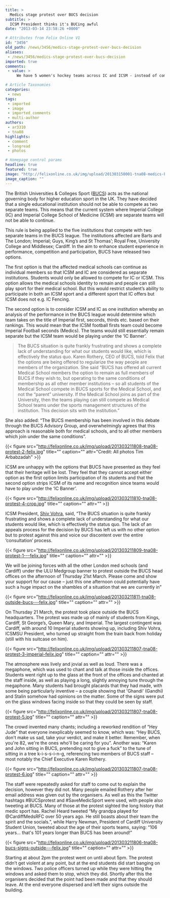 ```yaml
---
title: >
  Medics stage protest over BUCS decision
subtitle: >
  ICSM President thinks it's BUCing awful
date: "2013-03-14 23:58:26 +0000"

# Attributes from Felix Online V1
id: "3456"
old_path: /news/3456/medics-stage-protest-over-bucs-decision
aliases:
 - /news/3456/medics-stage-protest-over-bucs-decision
imported: true
comments:
 - value: >
     We have 5 women's hockey teams across IC and ICSM - instead of coming together and ensuring that everyone who wants to play hockey plays at an appropriate level, we spread our skill across two clubs and reduce the quality of hockey played. <br> <br>This must be the same across all sports. I can't believe that students want to preserve some arbitrary historical separation in the way we organise sports participation to the detriment of opportunities to play at the highest level possible and improve your own playing ability by playing at a higher level. I can't see any reason why the social aspects can't remain with two separate unions anyway, which is likely the bit that people want preserved any way. <br> <br>There must be others who are bored of playing a lower level than the Sport Imperial could offer by combining the skills of college and medical students.,We have 5 women's hockey teams across IC and ICSM - instead of coming together and ensuring that everyone who wants to play hockey plays at an appropriate level, we

# Article Taxonomies
categories:
 - news
tags:
 - imported
 - image
 - imported_comments
 - multi-author
authors:
 - ar3310
 - tna08
highlights:
 - comment
 - longread
 - photos

# Homepage control params
headline: true
featured: true
image: "http://felixonline.co.uk/img/upload/201303150001-tna08-medics-bucs.jpg"
image_caption: ""
---
```


The British Universities & Colleges Sport ([BUCS](http://www.bucs.org.uk/homepage.asp)) acts as the national governing body for higher education sport in the UK. They have decided that a single educational institution should not be able to compete as two separate teams. This means that the current system where Imperial College (IC) and Imperial College School of Medicine (ICSM) are separate teams will not be able to continue.

This rule is being applied to the five institutions that compete with two separate teams in the BUCS league. The institutions affected are Barts and The London; Imperial; Guys, King’s and St Thomas’; Royal Free, University College and Middlesex; Cardiff. In the aim to enhance student experience in performance, competition and participation, BUCS have released two options.

The first option is that the affected medical schools can continue as individual members so that ICSM and IC are considered as separate institutions. Students would only be allowed to compete for IC or ICSM. This option allows the medical schools identity to remain and people can still play sport for their medical school. But this would restrict student’s ability to participate in both an ICSM sport and a different sport that IC offers but ICSM does not e.g. IC Fencing.

The second option is to consider ICSM and IC as one institution whereby an analysis of the performance in the BUCS league would determine which team takes on the title of Imperial first, seconds, thirds etc. based on their rankings. This would mean that the ICSM football firsts team could become Imperial Football seconds (Medics). The teams would still essentially remain separate but the ICSM team would be playing under the ‘IC Banner’.
> The BUCS situation is quite frankly frustrating and shows a complete lack of understanding for what our students would like, which is effectively the status quo.
Karen Rothery, CEO of BUCS, told Felix that the options are being offered to regularize the way people are members of the organization. She said “BUCS has offered all current Medical School members the option to remain as full members of BUCS if they wish to, but operating to the same conditions of membership as all other member institutions – so all students of the Medical School compete in BUCS sports for the Medical School, and not the “parent” university. If the Medical School joins as part of the University, then the teams playing can still compete as Medical School teams under the sports management structures of the institution. This decision sits with the institution.”

She also added: “The BUCS membership has been involved in this debate through the BUCS Advisory Group, and overwhelmingly agrees that this approach is reasonable both for medical schools, and to all other members which join under the same conditions”.

{{< figure src="http://felixonline.co.uk/img/upload/201303211808-tna08-protest-2-felix.jpg" title="" caption="" attr="Credit: All photos Tim Arbabzadah" >}}

ICSM are unhappy with the options that BUCS have presented as they feel that their heritage will be lost. They feel that they cannot accept either option as the first option limits participation of its students and that the second option strips ICSM of its name and recognition since teams would have to play under the ‘IC Banner’.

{{< figure src="http://felixonline.co.uk/img/upload/201303211810-tna08-protest-4-crop.jpg" title="" caption="" attr="" >}}

ICSM President, [Shiv Vohra](http://www.icsmsu.com/exec/contact-us/), said, “The BUCS situation is quite frankly frustrating and shows a complete lack of understanding for what our students would like, which is effectively the status quo. The lack of an appeals process for the decision by BUCS has left us with no other option but to protest against this and voice our discontent over the entire ‘consultation’ process.

{{< figure src="http://felixonline.co.uk/img/upload/201303211809-tna08-protest-1---felix.jpg" title="" caption="" attr="" >}}

We will be joining forces with all the other London med schools (and Cardiff) under the ULU Medgroup banner to protest outside the BUCS head offices on the afternoon of Thursday 21st March. Please come and show your support for our cause – just this one afternoon could potentially have such a huge impact on the shambles of a situation that we are currently in”

{{< figure src="http://felixonline.co.uk/img/upload/201303211811-tna08-outside-bucs---felix.jpg" title="" caption="" attr="" >}}

On Thursday 21 March, the protest took place outside the BUCS headquarters. The protest was made up of mainly of students from Kings, Cardiff, St George’s, Queen Mary, and Imperial. The largest contingent was Cardiff, with around 10 Imperial students showing up, including Shiv Vohra, ICSMSU President, who turned up straight from the train back from holiday (still with his suitcase on him).

{{< figure src="http://felixonline.co.uk/img/upload/201303211807-tna08-protest-3-imperial-felix.jpg" title="" caption="" attr="" >}}

The atmosphere was lively and jovial as well as loud. There was a megaphone, which was used to chant and talk at those inside the offices. Students went right up to the glass at the front of the offices and chanted at the staff inside, as well as playing a long, slightly annoying tune through the megaphone. Many students had brought placards that they had made, with some being particularly inventive – a couple showing that 'Ghandi' (Gandhi) and Stalin somehow had opinions on the matter. Some of the signs were put on the glass windows facing inside so that they could be seen by staff.

{{< figure src="http://felixonline.co.uk/img/upload/201303211807-tna08-protest-5.jpg" title="" caption="" attr="" >}}

The crowd invented many chants; including a reworked rendition of “Hey Jude” that everyone inexplicably seemed to know, which was: “Hey BUCS, don't make us sad, take your verdict, and make it better. Remember, when you're 82, we're the ones who'll be caring for you”. Another was: “Karen and John sitting in BUCS, pretending not to give a fuck” to the tune of sitting in a tree k-i-s-s-i-n-g, referencing two members of BUCS staff – most notably the Chief Executive Karen Rothery.

{{< figure src="http://felixonline.co.uk/img/upload/201303211807-tna08-protest-6.jpg" title="" caption="" attr="" >}}

The staff were repeatedly asked for staff to come out to explain the decision, however they did not. Many people emailed Rothery after her email address was given out by the organisers. As well as this the Twitter hashtags #BUCSprotest and #SaveMedicSport were used, with people also tweeting at BUCS. Many of those at the protest sighted the long history that medic sport has. Rachel Heard tweeted “My grandpa played for @CardiffMedsRFC over 50 years ago. He still boasts about their team the spirit and the socials.”, while Harry Newman, President of Cardiff University Student Union, tweeted about the age of their sports teams, saying: “106 years... that's 101 years longer than BUCS has been around!”

{{< figure src="http://felixonline.co.uk/img/upload/201303211806-tna08-bucs-signs-outside---felix.jpg" title="" caption="" attr="" >}}

Starting at about 2pm the protest went on until about 5pm. The protest didn’t get violent at any point, but at the end students did start banging on the windows. Two police officers turned up while they were hitting the windows and asked them to stop, which they did. Shortly after this the organisers decided that the point had been made and that they should leave. At the end everyone dispersed and left their signs outside the building.
